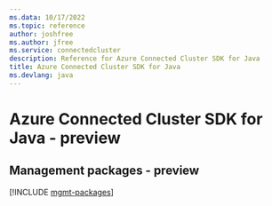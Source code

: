 ```yaml
---
ms.data: 10/17/2022
ms.topic: reference
author: joshfree
ms.author: jfree
ms.service: connectedcluster
description: Reference for Azure Connected Cluster SDK for Java
title: Azure Connected Cluster SDK for Java
ms.devlang: java
---
```

# Azure Connected Cluster SDK for Java - preview

## Management packages - preview
[!INCLUDE [mgmt-packages](connected-cluster-mgmt-index.md)]